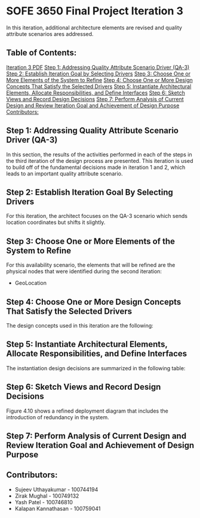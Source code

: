 # SOFE 3650 Final Project Iteration 3
In this iteration, additional architecture elements are revised and quality attribute scenarios ares addressed.

## Table of Contents:
[Iteration 3 PDF](https://github.com/Sujeev-Uthayakumar/sofe3650-final-project/blob/master/Project%20Deliverable%203%20Iteration%203.pdf)
[Step 1: Addressing Quality Attribute Scenario Driver (QA-3)](#Step-1-Addressing-Quality-Attribute-Scenario-Driver-QA3)
[Step 2: Establish Iteration Goal by Selecting Drivers](#Step-2-Establish-Iteration-Goal-By-Selecting-Drivers)
[Step 3: Choose One or More Elements of the System to Refine](#Step-3-Choose-One-or-More-Elements-of-the-System-to-Refine)
[Step 4: Choose One or More Design Concepts That Satisfy the Selected Drivers](#Step-4-Choose-One-or-More-Design-Concepts-That-Satisfy-the-Selected-Drivers)
[Step 5: Instantiate Architectural Elements, Allocate Responsibilities, and Define Interfaces](#Step-5-Instantiate-Architectural-Elements-Allocate-Responsibilities-and-Define-Interfaces)
[Step 6: Sketch Views and Record Design Decisions](#Step-6-Sketch-Views-and-Record-Design-Decisions)
[Step 7: Perform Analysis of Current Design and Review Iteration Goal and Achievement of Design Purpose](#Step-7-Perform-Analysis-of-Current-Design-and-Review-Iteration-Goal-and-Achievement-of-Design-Purpose)
[Contributors:](#Contributors)

## Step 1: Addressing Quality Attribute Scenario Driver (QA-3)
In this section, the results of the activities performed in each of the steps in the third iteration of the design process are presented. This iteration is used to build off of the fundamental decisions made in iteration 1 and 2, which leads to an important quality attribute scenario.

## Step 2: Establish Iteration Goal By Selecting Drivers
For this iteration, the architect focuses on the QA-3 scenario which sends location coordinates but shifts it slightly.

## Step 3: Choose One or More Elements of the System to Refine 
For this availability scenario, the elements that will be refined are the physical nodes that were identified during the second iteration:
- GeoLocation

## Step 4: Choose One or More Design Concepts That Satisfy the Selected Drivers
The design concepts used in this iteration are the following:

## Step 5: Instantiate Architectural Elements, Allocate Responsibilities, and Define Interfaces 
The instantiation design decisions are summarized in the following table: 

## Step 6: Sketch Views and Record Design Decisions
Figure 4.10 shows a refined deployment diagram that includes the introduction of redundancy in the system. 

## Step 7: Perform Analysis of Current Design and Review Iteration Goal and Achievement of Design Purpose

## Contributors:
* Sujeev Uthayakumar - 100744194
* Zirak Mughal - 100749132
* Yash Patel - 100746810
* Kalapan Kannathasan - 100759041
